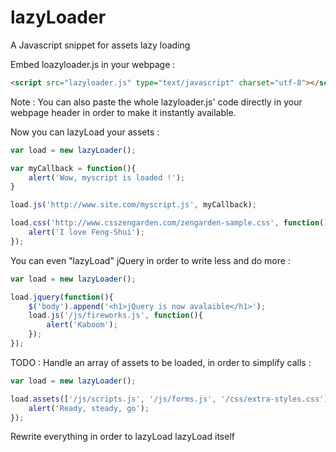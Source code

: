 lazyLoader
==========

A Javascript snippet for assets lazy loading

Embed loazyloader.js in your webpage :
```html
<script src="lazyloader.js" type="text/javascript" charset="utf-8"></script>
```
Note : You can also paste the whole lazyloader.js' code directly in your webpage header in order to make it instantly available.

Now you can lazyLoad your assets :

```javascript
var load = new lazyLoader();

var myCallback = function(){
	alert('Wow, myscript is loaded !');
}

load.js('http://www.site.com/myscript.js', myCallback);

load.css('http://www.csszengarden.com/zengarden-sample.css', function(){
	alert('I love Feng-Shui');
});
```

You can even "lazyLoad" jQuery in order to write less and do more :

```javascript
var load = new lazyLoader();

load.jquery(function(){
	$('body').append('<h1>jQuery is now avalaible</h1>');
	load.js('/js/fireworks.js', function(){
		alert('Kaboom');
	});
});
```

TODO : 
Handle an array of assets to be loaded, in order to simplify calls :
```javascript
var load = new lazyLoader();

load.assets(['/js/scripts.js', '/js/forms.js', '/css/extra-styles.css'], function(){
	alert('Ready, steady, go');
});
```
Rewrite everything in order to lazyLoad lazyLoad itself